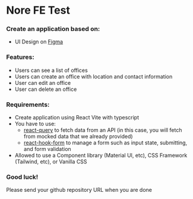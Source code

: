 # Nore FE Test

### Create an application based on:
- UI Design on [Figma](https://www.figma.com/file/7MDGiCPUDVGLxRjuxjQkYt/Front-end-Test?type=design&node-id=2253%3A1587&mode=dev)

### Features:
- Users can see a list of offices
- Users can create an office with location and contact information
- User can edit an office
- User can delete an office

### Requirements:
- Create application using React Vite with typescript
- You have to use:
  - [react-query](https://tanstack.com/query/v3/docs/react/overview) to fetch data from an API (in this case, you will fetch from mocked data that we already provided)
  - [react-hook-form](https://react-hook-form.com/get-started) to manage a form such as input state, submitting, and form validation
- Allowed to use a Component library (Material UI, etc), CSS Framework (Tailwind, etc), or Vanilla CSS

### Good luck!
Please send your github repository URL when you are done
